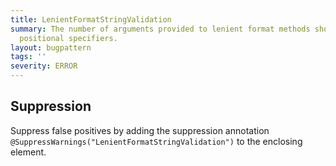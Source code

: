 ```yaml
---
title: LenientFormatStringValidation
summary: The number of arguments provided to lenient format methods should match the
  positional specifiers.
layout: bugpattern
tags: ''
severity: ERROR
---
```


<!--
*** AUTO-GENERATED, DO NOT MODIFY ***
To make changes, edit the @BugPattern annotation or the explanation in docs/bugpattern.
-->



## Suppression
Suppress false positives by adding the suppression annotation `@SuppressWarnings("LenientFormatStringValidation")` to the enclosing element.
